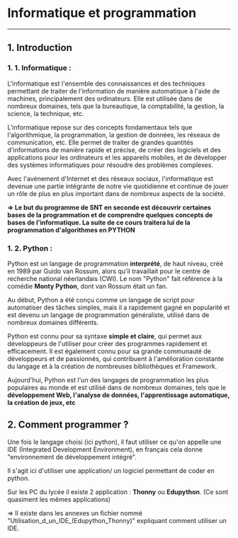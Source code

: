 # Informatique et programmation

------

## 1. Introduction

### 1. 1. Informatique :

L'informatique est l'ensemble des connaissances et des techniques permettant de traiter de l'information de manière automatique à l'aide de machines, principalement des ordinateurs. Elle est utilisée dans de nombreux domaines, tels que la bureautique, la comptabilité, la gestion, la science, la technique, etc.

L'informatique repose sur des concepts fondamentaux tels que l'algorithmique, la programmation, la gestion de données, les réseaux de communication, etc. Elle permet de traiter de grandes quantités d'informations de manière rapide et précise, de créer des logiciels et des applications pour les ordinateurs et les appareils mobiles, et de développer des systèmes informatiques pour résoudre des problèmes complexes.

Avec l'avènement d'Internet et des réseaux sociaux, l'informatique est devenue une partie intégrante de notre vie quotidienne et continue de jouer un rôle de plus en plus important dans de nombreux aspects de la société.

**=> Le but du programme de SNT en seconde est découvrir certaines bases de la programmation et de comprendre quelques concepts de bases de l'informatique. La suite de ce cours traitera lui de la programmation d'algorithmes en PYTHON**

### 1. 2. Python :

Python est un langage de programmation **interprété**, de haut niveau, créé en 1989 par Guido van Rossum, alors qu'il travaillait pour le centre de recherche national néerlandais (CWI). Le nom "Python" fait référence à la comédie **Monty Python**, dont van Rossum était un fan.

Au début, Python a été conçu comme un langage de script pour automatiser des tâches simples, mais il a rapidement gagné en popularité et est devenu un langage de programmation généraliste, utilisé dans de nombreux domaines différents.

Python est connu pour sa syntaxe **simple et claire**, qui permet aux développeurs de l'utiliser pour créer des programmes rapidement et efficacement. Il est également connu pour sa grande communauté de développeurs et de passionnés, qui contribuent à l'amélioration constante du langage et à la création de nombreuses bibliothèques et Framework.

Aujourd'hui, Python est l'un des langages de programmation les plus populaires au monde et est utilisé dans de nombreux domaines, tels que le **développement Web, l'analyse de données, l'apprentissage automatique, la création de jeux, etc**

## 2. Comment programmer ?

Une fois le langage choisi (ici python), il faut utiliser ce qu'on appelle une IDE (Integrated Development Environment), en français cela donne "environnement de développement intégré".

Il s'agit ici d'utiliser une application/ un logiciel permettant de coder en python.

Sur les PC du lycée il existe 2 application : **Thonny** ou **Edupython**. (Ce sont quasiment les mêmes applications)

=> Il existe dans les annexes un fichier nommé "Utilisation_d_un_IDE_(Edupython_Thonny)" expliquant comment utiliser un IDE.